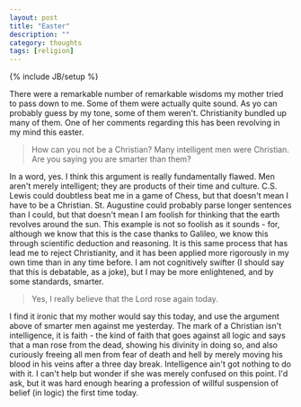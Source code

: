 ```yaml
---
layout: post
title: "Easter"
description: ""
category: thoughts
tags: [religion]
---
```

{% include JB/setup %}

There were a remarkable number of remarkable wisdoms my mother tried to pass down to me. Some of them were actually quite sound. As yo can probably guess by my tone, some of them weren't. Christianity bundled up many of them. One of her comments regarding this has been revolving in my mind this easter. 

> How can you not be a Christian? Many intelligent men were Christian. Are you saying you are smarter than them?

In a word, yes. I think this argument is really fundamentally flawed. Men aren't merely intelligent; they are products of their time and culture. C.S. Lewis could doubtless beat me in a game of Chess, but that doesn't mean I have to be a Christian. St. Augustine could probably parse longer sentences than I could, but that doesn't mean I am foolish for thinking that the earth revolves around the sun. This example is not so foolish as it sounds - for, although we know that this is the case thanks to Galileo, we know this through scientific deduction and reasoning. It is this same process that has lead me to reject Christianity, and it has been applied more rigorously in my own time than in any time before. I am not cognitively swifter (I should say that this is debatable, as a joke), but I may be more enlightened, and by some standards, smarter.

> Yes, I really believe that the Lord rose again today.

I find it ironic that my mother would say this today, and use the argument above of smarter men against me yesterday. The mark of a Christian isn't intelligence, it is faith - the kind of faith that goes against all logic and says that a man rose from the dead, showing his divinity in doing so, and also curiously freeing all men from fear of death and hell by merely moving his blood in his veins after a three day break. Intelligence ain't got nothing to do with it. I can't help but wonder if she was merely confused on this point. I'd ask, but it was hard enough hearing a profession of willful suspension of belief (in logic) the first time today. 

